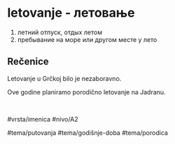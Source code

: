 # letovanje - летовање

1. летний отпуск, отдых летом  
2. пребывание на море или другом месте у лето

## Rečenice

Letovanje u Grčkoj bilo je nezaboravno.

Ove godine planiramo porodično letovanje na Jadranu.

<br>

#vrsta/imenica
#nivo/A2

#tema/putovanja
#tema/godišnje-doba
#tema/porodica
